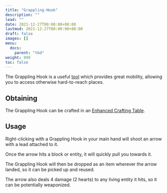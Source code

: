 ```yaml
---
title: "Grappling-Hook"
description: ""
lead: ""
date: 2021-12-27T00:00:00+08:00
lastmod: 2021-12-27T00:00:00+08:00
draft: false
images: []
menu: 
  docs:
    parent: "tbd"
weight: 999
toc: false
---
```


The Grappling Hook is a useful [tool](https://github.com/Slimefun/Slimefun4/wiki/Tools) which provides great mobility, allowing you to access otherwise hard-to-reach places.

## Obtaining

The Grappling Hook can be crafted in an [Enhanced Crafting Table](https://github.com/Slimefun/Slimefun4/wiki/Enhanced-Crafting-Table).

## Usage

Right-clicking with a Grappling Hook in your main hand will shoot an arrow with a lead attached to it.

Once the arrow hits a block or entity, it will quickly pull you towards it.

The Grappling Hook will then be dropped as an item wherever the arrow landed, so it can be picked up and reused.

The arrow also deals 4 damage (2 hearts) to any living entity it hits, so it can be potentially weaponized.
